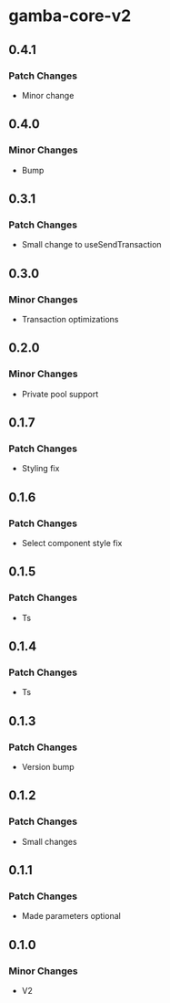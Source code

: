 # gamba-core-v2

## 0.4.1

### Patch Changes

- Minor change

## 0.4.0

### Minor Changes

- Bump

## 0.3.1

### Patch Changes

- Small change to useSendTransaction

## 0.3.0

### Minor Changes

- Transaction optimizations

## 0.2.0

### Minor Changes

- Private pool support

## 0.1.7

### Patch Changes

- Styling fix

## 0.1.6

### Patch Changes

- Select component style fix

## 0.1.5

### Patch Changes

- Ts

## 0.1.4

### Patch Changes

- Ts

## 0.1.3

### Patch Changes

- Version bump

## 0.1.2

### Patch Changes

- Small changes

## 0.1.1

### Patch Changes

- Made parameters optional

## 0.1.0

### Minor Changes

- V2
